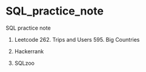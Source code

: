 # SQL_practice_note

SQL practice note
1. Leetcode 262. Trips and Users
            595. Big Countries
   
2. Hackerrank
3. SQLzoo
